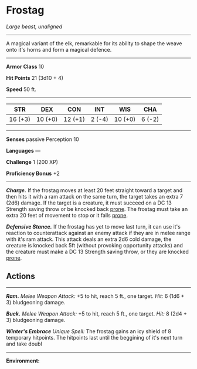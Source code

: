 
# Frostag
*Large beast, unaligned*

---

A magical variant of the elk, remarkable for its ability to shape the weave onto it's horns and form a magical defence.

---

**Armor Class** 10 

**Hit Points** 21 (3d10 + 4)

**Speed** 50 ft.

---

| STR     | DEX     | CON     | INT    | WIS     | CHA    |
| ------- | ------- | ------- | ------ | ------- | ------ |
| 16 (+3) | 10 (+0) | 12 (+1) | 2 (-4) | 10 (+0) | 6 (-2) |

---

**Senses** passive Perception 10

**Languages** —

**Challenge** 1 (200 XP) 

**Proficiency Bonus** +2

---

***Charge.*** If the frostag moves at least 20 feet straight toward a target and then hits it with a ram attack on the same turn, the target takes an extra 7 (2d6) damage. If the target is a creature, it must succeed on a DC 13 Strength saving throw or be knocked back [prone](https://5e.tools/conditionsdiseases.html#prone_phb). The frostag must take an extra 20 feet of movement to stop or it falls [prone](https://5e.tools/conditionsdiseases.html#prone_phb).

***Defensive Stance.*** If the frostag has yet to move last turn, it can use it's reaction to counterattack against an enemy attack if they are in melee range with it's ram attack. This attack deals an extra 2d6 cold damage, the creature is knocked back 5ft (without provoking opportunity attacks) and the creature must make a DC 13 Strength saving throw, or they are knocked [prone](https://5e.tools/conditionsdiseases.html#prone_phb).

## Actions
---
***Ram.*** _Melee Weapon Attack:_ +5 to hit, reach 5 ft., one target. _Hit:_ 6 (1d6 + 3) bludgeoning damage.

***Buck.*** _Melee Weapon Attack:_ +5 to hit, reach 5 ft., one target. _Hit:_ 8 (2d4 + 3) bludgeoning damage.

***Winter's Embrace*** _Unique Spell:_ The frostag gains an icy shield of 8 temporary hitpoints. The hitpoints last until the beggining of it's next turn and take doubl 

---

**Environment:** 